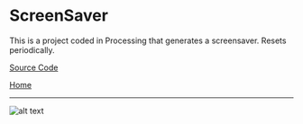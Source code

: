 # ScreenSaver

This is a project coded in Processing that generates a screensaver.  Resets periodically.

[Source Code](https://github.com/bcinbis/portfolio2018/blob/master/Java/ScreenSaver/SourceCode.pde)

[Home](https://bcinbis.github.io/portfolio2018/)

---

![alt text](https://bcinbis.github.io/portfolio2018/Images/Screensaver.png)

